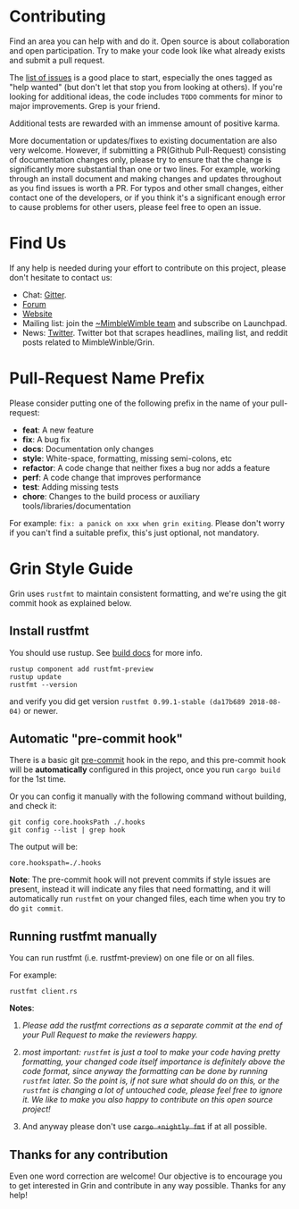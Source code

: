 # Contributing

Find an area you can help with and do it. Open source is about collaboration and open participation. Try to make your code look like what already exists and submit a pull request.

The [list of issues](https://github.com/mimblewimble/grin/issues) is a good place to start, especially the ones tagged as "help wanted" (but don't let that stop you from looking at others). If you're looking for additional ideas, the code includes `TODO` comments for minor to major improvements. Grep is your friend.

Additional tests are rewarded with an immense amount of positive karma.

More documentation or updates/fixes to existing documentation are also very welcome. However, if submitting a PR(Github Pull-Request) consisting of documentation changes only, please try to ensure that the change is significantly more substantial than one or two lines. For example, working through an install document and making changes and updates throughout as you find issues is worth a PR. For typos and other small changes, either contact one of the developers, or if you think it's a significant enough error to cause problems for other users, please feel free to open an issue.

# Find Us

If any help is needed during your effort to contribute on this project, please don't hesitate to contact us:
* Chat: [Gitter](https://gitter.im/grin_community/Lobby).
* [Forum](https://www.grin-forum.org/)
* [Website](https://grin-tech.org)
* Mailing list: join the [~MimbleWimble team](https://launchpad.net/~mimblewimble) and subscribe on Launchpad.
* News: [Twitter](https://twitter.com/grinmw). Twitter bot that scrapes headlines, mailing list, and reddit posts related to MimbleWinble/Grin.

# Pull-Request Name Prefix

Please consider putting one of the following prefix in the name of your pull-request:
- **feat**:     A new feature
- **fix**:      A bug fix
- **docs**:     Documentation only changes
- **style**:    White-space, formatting, missing semi-colons, etc
- **refactor**: A code change that neither fixes a bug nor adds a feature
- **perf**:     A code change that improves performance
- **test**:     Adding missing tests
- **chore**:    Changes to the build process or auxiliary tools/libraries/documentation

For example: `fix: a panick on xxx when grin exiting`. Please don't worry if you can't find a suitable prefix, this's just optional, not mandatory.

# Grin Style Guide

Grin uses `rustfmt` to maintain consistent formatting, and we're using the git commit hook as explained below.

## Install rustfmt

You should use rustup. See [build docs](doc/build.md) for more info.

```
rustup component add rustfmt-preview
rustup update
rustfmt --version
```

and verify you did get version `rustfmt 0.99.1-stable (da17b689 2018-08-04)` or newer.

## Automatic "pre-commit hook"

There is a basic git [pre-commit](.hooks/pre-commit) hook in the repo, and this pre-commit hook will be **automatically** configured in this project, once you run `cargo build` for the 1st time.
  
Or you can config it manually with the following command without building, and check it:
```
git config core.hooksPath ./.hooks
git config --list | grep hook
```
The output will be:
```
core.hookspath=./.hooks
```

**Note**: The pre-commit hook will not prevent commits if style issues are present, instead it will indicate any files that need formatting, and it will automatically run `rustfmt` on your changed files, each time when you try to do `git commit`.

## Running rustfmt manually

You can run rustfmt (i.e. rustfmt-preview) on one file or on all files.

For example:
```
rustfmt client.rs
```

**Notes**:
1. *Please add the rustfmt corrections as a separate commit at the end of your Pull Request to make the reviewers happy.*

2. *most important: `rustfmt` is just a tool to make your code having pretty formatting, your changed code itself importance is definitely above the code format, since anyway the formatting can be done by running `rustfmt` later. So the point is, if not sure what should do on this, or the `rustfmt` is changing a lot of untouched code, please feel free to ignore it. We like to make you also happy to contribute on this open source project!*

3. And anyway please don't use ~~`cargo +nightly fmt`~~ if at all possible.

## Thanks for any contribution

Even one word correction are welcome! Our objective is to encourage you to get interested in Grin and contribute in any way possible. Thanks for any help!


